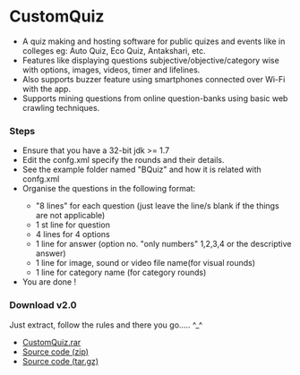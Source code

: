 # CustomQuiz
<ul>
<li>A quiz making and hosting software for public quizes and events like in colleges eg: Auto Quiz, Eco Quiz, Antakshari, etc.</li>
<li>Features like displaying questions subjective/objective/category wise with options, images, videos, timer and lifelines.</li> 
<li>Also supports buzzer feature using smartphones connected over Wi-Fi with the app.</li>
<li>Supports mining questions from online question-banks using basic web crawling techniques.</li>
</ul>
<h3>Steps</h3>
<ul>
<li>Ensure that you have a 32-bit jdk >= 1.7</li>
<li>Edit the confg.xml specify the rounds and their details.</li>
<li>See the example folder named "BQuiz" and how it is related with confg.xml</li>
<li>Organise the questions in the following format:</li>
<ul>
<li>"8 lines" for each question (just leave the line/s blank if the things are not applicable)</li>
<li>1 st line for question</li>
<li>4 lines for 4 options</li>
<li>1 line for answer (option no. "only numbers" 1,2,3,4 or the descriptive answer)</li>
<li>1 line for image, sound or video file name(for visual rounds)</li> 
<li>1 line for category name (for category rounds)</li>
</ul>
<li>You are done !</li>
</ul>

<div class="release-body commit open">
<h3>Download v2.0</h3>
<div class="markdown-body">
<p>Just extract, follow the rules and there you go..... ^_^</p>
</div>

<ul class="release-downloads">
<li>
<a href="https://github.com/ayushmaanbhav/customquiz/releases/download/v2.0/CustomQuiz.rar" rel="nofollow" class="button primary">
<span class="octicon octicon-arrow-down"></span>
<span class="tooltipped tooltipped-s" aria-label="40.8 MB">CustomQuiz.rar</span>
</a>
</li>
<li>
<a href="https://github.com/ayushmaanbhav/customquiz/archive/v2.0.zip" rel="nofollow" class="button">
<span class="octicon octicon-file-zip"></span>
Source code (zip)
</a>
</li>
<li>
<a href="https://github.com/ayushmaanbhav/customquiz/archive/v2.0.tar.gz" rel="nofollow" class="button">
<span class="octicon octicon-file-zip"></span>
Source code (tar.gz)
</a>
</li>
</ul>

</div>
